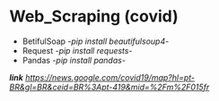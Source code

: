 # Web_Scraping (covid)

- BetifulSoap -_pip install beautifulsoup4_-
- Request -_pip install requests_-
- Pandas -_pip install pandas_- 

**_link_**
_https://news.google.com/covid19/map?hl=pt-BR&gl=BR&ceid=BR%3Apt-419&mid=%2Fm%2F015fr_
